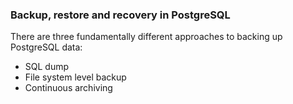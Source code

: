 ### Backup, restore and recovery in PostgreSQL

There are three fundamentally different approaches to backing up PostgreSQL data:

* SQL dump
* File system level backup
* Continuous archiving
